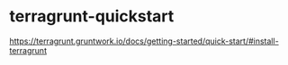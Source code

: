 # terragrunt-quickstart
https://terragrunt.gruntwork.io/docs/getting-started/quick-start/#install-terragrunt
